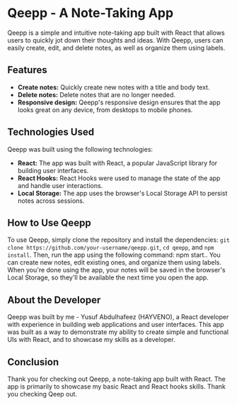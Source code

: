 # Qeepp - A Note-Taking App

Qeepp is a simple and intuitive note-taking app built with React that allows users to quickly jot down their thoughts and ideas. With Qeepp, users can easily create, edit, and delete notes, as well as organize them using labels.

## Features

- **Create notes:** Quickly create new notes with a title and body text.
- **Delete notes:** Delete notes that are no longer needed.
- **Responsive design:** Qeepp's responsive design ensures that the app looks great on any device, from desktops to mobile phones.

## Technologies Used

Qeepp was built using the following technologies:

- **React:** The app was built with React, a popular JavaScript library for building user interfaces.
- **React Hooks:** React Hooks were used to manage the state of the app and handle user interactions.
- **Local Storage:** The app uses the browser's Local Storage API to persist notes across sessions.

## How to Use Qeepp

To use Qeepp, simply clone the repository and install the dependencies: `git clone https://github.com/your-username/qeepp.git`, `cd qeepp`, and `npm install`. Then, run the app using the following command: npm start.. You can create new notes, edit existing ones, and organize them using labels. When you're done using the app, your notes will be saved in the browser's Local Storage, so they'll be available the next time you open the app.

## About the Developer

Qeepp was built by me - Yusuf Abdulhafeez (HAYVENO), a React developer with experience in building web applications and user interfaces. This app was built as a way to demonstrate my ability to create simple and functional UIs with React, and to showcase my skills as a developer.

## Conclusion

Thank you for checking out Qeepp, a note-taking app built with React. The app is primarily to showcase my basic React and React hooks skills. Thank you checking Qeep out.
